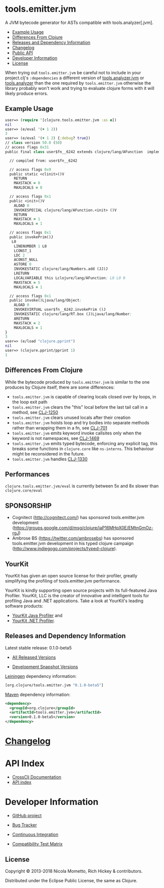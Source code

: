 # tools.emitter.jvm

A JVM bytecode generator for ASTs compatible with tools.analyzer[.jvm].

* [Example Usage](#example-usage)
* [Differences From Clojure](#differences-from-clojure)
* [Releases and Dependency Information](#releases-and-dependency-information)
* [Changelog](#changelog)
* [Public API](#public-api)
* [Developer Information](#developer-information)
* [License](#license)

When trying out `tools.emitter.jvm` be careful not to include in your project.clj's `:dependencies` a different version of [tools.analyzer.jvm](https://github.com/clojure/tools.analyzer.jvm) or [tools.analyzer](https://github.com/clojure/tools.analyzer) than the one required by `tools.emitter.jvm` otherwise the library probably won't work and trying to evaluate clojure forms with it will likely produce errors.

## Example Usage

```clojure
user=> (require '[clojure.tools.emitter.jvm :as e])
nil
user=> (e/eval '(+ 1 2))
3
user=> (e/eval '(+ 1 2) {:debug? true})
// class version 50.0 (50)
// access flags 0x31
public final class user$fn__6242 extends clojure/lang/AFunction  implements clojure/lang/IFn$L  {

  // compiled from: user$fn__6242

  // access flags 0x9
  public static <clinit>()V
    RETURN
    MAXSTACK = 0
    MAXLOCALS = 0

  // access flags 0x1
  public <init>()V
    ALOAD 0
    INVOKESPECIAL clojure/lang/AFunction.<init> ()V
    RETURN
    MAXSTACK = 1
    MAXLOCALS = 1

  // access flags 0x1
  public invokePrim()J
   L0
    LINENUMBER 1 L0
    LCONST_1
    LDC 2
    ACONST_NULL
    ASTORE 0
    INVOKESTATIC clojure/lang/Numbers.add (JJ)J
    LRETURN
    LOCALVARIABLE this Lclojure/lang/AFunction; L0 L0 0
    MAXSTACK = 5
    MAXLOCALS = 1

  // access flags 0x1
  public invoke()Ljava/lang/Object;
    ALOAD 0
    INVOKEVIRTUAL user$fn__6242.invokePrim ()J
    INVOKESTATIC clojure/lang/RT.box (J)Ljava/lang/Number;
    ARETURN
    MAXSTACK = 2
    MAXLOCALS = 1
}
3
user=> (e/load "clojure.pprint")
nil
user=> (clojure.pprint/pprint 1)
1
```

## Differences From Clojure
While the bytecode produced by `tools.emitter.jvm` is similar to the one produces by Clojure itself, there are some differences:
* `tools.emitter.jvm` is capable of clearing locals closed over by loops, in the loop exit path
* `tools.emitter.jvm` clears the "this" local before the last tail call in a method, see [CLJ-1250](http://dev.clojure.org/jira/browse/CLJ-1250)
* `tools.emitter.jvm` clears unused locals after their creation
* `tools.emitter.jvm` hoists loop and try bodies into separate methods rather than wrapping them in a fn, see [CLJ-701](http://dev.clojure.org/jira/browse/CLJ-701)
* `tools.emitter.jvm` emits keyword invoke callsites only when the keyword is not namespaces, see [CLJ-1469](http://dev.clojure.org/jira/browse/CLJ-1469)
* `tools.emitter.jvm` emits typed bytecode, enforcing any explicit tag, this breaks some functions in `clojure.core` like `ns-interns`. This behaviour might be reconsidered in the future.
* `tools.emitter.jvm` handles [CLJ-1330](http://dev.clojure.org/jira/browse/CLJ-1330)

## Performances

`clojure.tools.emitter.jvm/eval` is currently between 5x and 8x slower than `clojure.core/eval`

## SPONSORSHIP

* Cognitect (http://cognitect.com/) has sponsored tools.emitter.jvm development (https://groups.google.com/d/msg/clojure/iaP16MHpX0E/EMtnGmOz-rgJ)
* Ambrose BS (https://twitter.com/ambrosebs) has sponsored tools.emitter.jvm development in his typed clojure campaign (http://www.indiegogo.com/projects/typed-clojure).

## YourKit

YourKit has given an open source license for their profiler, greatly simplifying the profiling of tools.emitter.jvm performance.

YourKit is kindly supporting open source projects with its full-featured Java Profiler. YourKit, LLC is the creator of innovative and intelligent tools for profiling Java and .NET applications. Take a look at YourKit's leading software products:

* <a href="http://www.yourkit.com/java/profiler/index.jsp">YourKit Java Profiler</a> and
* <a href="http://www.yourkit.com/.net/profiler/index.jsp">YourKit .NET Profiler</a>.

## Releases and Dependency Information

Latest stable release: 0.1.0-beta5

* [All Released Versions](http://search.maven.org/#search%7Cgav%7C1%7Cg%3A%22org.clojure%22%20AND%20a%3A%22tools.emitter.jvm%22)

* [Development Snapshot Versions](https://oss.sonatype.org/index.html#nexus-search;gav%7Eorg.clojure%7Etools.emitter.jvm%7E%7E%7E)

[Leiningen](https://github.com/technomancy/leiningen) dependency information:

```clojure
[org.clojure/tools.emitter.jvm "0.1.0-beta5"]
```
[Maven](http://maven.apache.org/) dependency information:

```xml
<dependency>
  <groupId>org.clojure</groupId>
  <artifactId>tools.emitter.jvm</artifactId>
  <version>0.1.0-beta5</version>
</dependency>
```

[Changelog](CHANGELOG.md)
========================================

API Index
========================================

* [CrossClj Documentation](http://crossclj.info/doc/org.clojure/tools.emitter.jvm/lastest/index.html)
* [API index](http://clojure.github.io/tools.emitter.jvm)

Developer Information
========================================

* [GitHub project](https://github.com/clojure/tools.emitter.jvm)

* [Bug Tracker](http://dev.clojure.org/jira/browse/TEMJVM)

* [Continuous Integration](http://build.clojure.org/job/tools.emitter.jvm/)

* [Compatibility Test Matrix](http://build.clojure.org/job/tools.emitter.jvm-test-matrix/)

## License

Copyright © 2013-2018 Nicola Mometto, Rich Hickey & contributors.

Distributed under the Eclipse Public License, the same as Clojure.
